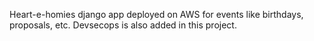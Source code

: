 Heart-e-homies django app deployed on AWS for events like birthdays, proposals, etc.
Devsecops is also added in this project.
